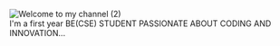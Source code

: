 ![Welcome to my channel (2)](https://github.com/user-attachments/assets/5cd97403-a0a0-4710-a337-926056854271)
<br>
I'm a first year BE(CSE) STUDENT PASSIONATE ABOUT CODING AND INNOVATION...
